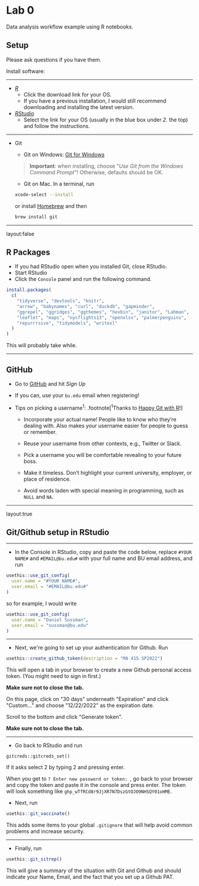 # Lab 0

Data analysis workflow example using R notebooks.

## Setup

Please ask questions if you have them.

Install software:

---

* [*R*](https://cran.r-project.org)
  * Click the download link for your OS.
  * If you have a previous installation, I would still recommend downloading and installing the latest version.
* [*RStudio*](https://www.rstudio.com/products/rstudio/download/#download)
  * Select the link for your OS (usually in the blue box under _2._ the top) and follow the instructions.

---

* Git
  * Git on Windows: [Git for Windows](https://gitforwindows.org)
  
  > **Important**: when installing, choose "*Use Git from the Windows Command Prompt*"!
  > Otherwise, defaults should be OK.
  
  * Git on Mac. In a terminal, run
  ```sh
  xcode-select --install
  ```
  or install [Homebrew](https://brew.sh) and then
  ```sh
  brew install git
  ```

---
layout:false

## R Packages

- If you had RStudio open when you installed Git, close RStudio.
- Start RStudio
- Click the `Console` panel and run the following command.

```r
install.packages(
  c(
    "tidyverse", "devtools", "knitr",
    "arrow", "babynames", "curl", "duckdb", "gapminder", 
    "ggrepel", "ggridges", "ggthemes", "hexbin", "janitor", "Lahman", 
    "leaflet", "maps", "nycflights13", "openxlsx", "palmerpenguins", 
    "repurrrsive", "tidymodels", "writexl"
  )
)
```

This will probably take while.


---

## GitHub

- Go to [GitHub](https://github.com) and hit *Sign Up*

- If you can, use your `bu.edu` email when registering!

- Tips on picking a username<sup>1</sup>:
.footnote[<sup>1</sup>Thanks to [Happy Git with R](http://happygitwithr.com)!]

  * Incorporate your actual name! People like to know who they’re dealing with. Also makes your username easier for people to guess or remember.
  
  * Reuse your username from other contexts, e.g., Twitter or Slack.
  
  * Pick a username you will be comfortable revealing to your future boss.
  
  * Make it timeless. Don’t highlight your current university, employer, or place of residence.

  * Avoid words laden with special meaning in programming, such as `NULL` and `NA`.

---
layout:true

## Git/Github setup in RStudio

---

- In the Console in RStudio, copy and paste the code below, replace `#YOUR NAME#` and `#EMAIL@bu.edu#` with your full name and BU email address, and run

```r
usethis::use_git_config(
  user.name = "#YOUR NAME#",
  user.email = "#EMAIL@bu.edu#"
)
```

so for example, I would write

```R
usethis::use_git_config(
  user.name = "Daniel Sussman",
  user.email = "sussman@bu.edu"
)
```

---

- Next, we're going to set up your authentication for Github. Run 

```r
usethis::create_github_token(description = "MA 415 SP2022")
```

This will open a tab in your browser to create a new Github personal access token. (You might need to sign in first.)

__Make sure not to close the tab.__

On this page, click on "30 days" underneath "Expiration" and click "Custom..." and choose "12/22/2022" as the expiration date.

Scroll to the bottom and click "Generate token". 

__Make sure not to close the tab.__

---

- Go back to RStudio and run 

```{r}
gitcreds::gitcreds_set()
```

If it asks select 2 by typing 2 and pressing enter.

When you get to `? Enter new password or token: `, go back to your browser and copy the token and paste it in the console and press enter.
The token will look something like `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`.

- Next, run

```r
usethis::git_vaccinate()
```

This adds some items to your global `.gitignore` that will help avoid common problems and increase security. 

---

- Finally, run 

```r
usethis::git_sitrep()
```

This will give a summary of the situation with Git and Github and should indicate your Name, Email, and the fact that you set up a Github PAT.